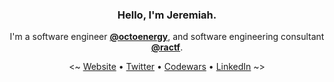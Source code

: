 <h3 align="center">Hello, I'm Jeremiah.</h3>

<p align="center">I'm a software engineer <strong><a href="https://github.com/octoenergy/">@octoenergy</a></strong>, and software engineering consultant <strong><a href="https://github.com/ractf/">@ractf</a></strong>.</p>

<p align="center">
  <~
  <a href="https://jerbob.me/">Website</a> •
  <a href="https://twitter.com/jerbob17">Twitter</a> •
  <a href="https://www.codewars.com/users/jerbob">Codewars</a> •
  <a href="https://www.linkedin.com/in/jerbob/">LinkedIn</a>
  ~>
</p>
